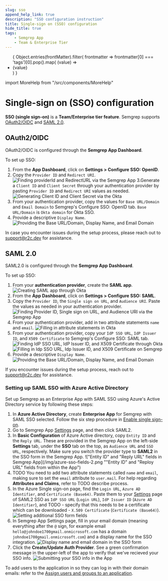 ```yaml
---
slug: sso
append_help_link: true
description: "SSO configuration instruction"
title: Single-sign on (SSO) configuration
hide_title: true
tags:
    - Semgrep App
    - Team & Enterprise Tier
---
```


<ul id="tag__badge-list">
{
Object.entries(frontMatter).filter(
    frontmatter => frontmatter[0] === 'tags')[0].pop().map(
    (value) => <li class='tag__badge-item'>{value}</li> )
}
</ul>

import MoreHelp from "/src/components/MoreHelp"

#  Single-sign on (SSO) configuration

**SSO (single sign-on)** is a **Team/Enterprise tier feature**. Semgrep supports [OAuth2/OIDC](#oauth2oidc) and [SAML 2.0](#saml-20).

## OAuth2/OIDC

OAuth2/OIDC is configured through the **Semgrep App Dashboard**. 

To set up SSO:

1. From the **App Dashboard**, click on **Settings > Configure SSO: OpenID**.
2. Copy the `Provider ID` and `Redirect URI`.
![Finding providerId and RedirectURL via the Semgrep App](/img/sso-finding-providerId-and-Redirect-URL.png "Finding Provider ID and RedirectURI via the Semgrep App")
3.Generate a `Client ID` and `Client Secret` through your authentication provider by pasting `Provider ID` and `Redirect URI` values as needed.
![Generating Client ID and Client Secret via the Okta](/img/sso-clientID-clientSecret.png "Generating Client ID and Client Secret through Okta")
4. From your authentication provider, copy the values for `Base URL/Domain` and `Email Domain` to Semgrep's Configure SSO: OpenID tab. `Base URL/Domain` is `Okta domain` for Okta SSO.
5. Provide a descriptive `Display Name`.
![Providing the Base URL/Domain, Display Name, and Email Domain](/img/sso-providing-BaseURL-DisplayName-EmailDomain.png "Providing the Base URL/Domain, Display Name, and Email Domain")

In case you encounter issues during the setup process, please reach out to [support@r2c.dev](mailto:support@r2c.dev) for assistance.

## SAML 2.0

SAML2.0 is configured through the **Semgrep App Dashboard**. 

To set up SSO:

1. From your **authentication provider**, create the **SAML app**.
![Creating SAML app through Okta](/img/saml-creating-app.png "Creating SAML app through Okta")
2. From the **App Dashboard**, click on **Settings > Configure SSO: SAML**.
3. Copy the `Provider ID`, the `Single sign on URL`, and `Audience URI`. Paste the values as needed in your authentication provider.
![Finding Provider ID, Single sign on URL, and Audience URI via the Semgrep App](/img/saml-finding-providerId-SsoURL-and-AudienceURI.png "Finding Provider ID, Single sign on URL, and Audience URI via the Semgrep App")
4. From your authentication provider, add in two attribute statements `name` and `email`.
![Filling in attribute statements in Okta](/img/saml-attribute-statements.png "Filling in attribute statements through Okta")
5. From your authentication provider, copy your `IdP SSO URL`, `IdP Issuer ID`, and `X509 Certificate` to Semgrep's Configure SSO: SAML tab.
![Finding IdP SSO URL, IdP Issuer ID, and X509 Certificate through Okta](/img/saml-copy-IdPSSO-IdPID-and-X509.png "Finding IdP SSO URL, IdP Issuer ID, and X509 Certificate through Okta")
![Filling in Idp SSO URL, Idp Issuer ID, and X509 Certificate on Semgrep](/img/saml-filling-IdpSSO-IdpID-X509.png "Filling in Idp SSO URL, Idp Issuer ID, and X509 Certificate on Semgrep")
6. Provide a descriptive `Display Name`.
![Providing the Base URL/Domain, Display Name, and Email Domain](/img/sso-providing-BaseURL-DisplayName-EmailDomain.png "Providing the Base URL/Domain, Display Name, and Email Domain")

If you encounter issues during the setup process, reach out to [support@r2c.dev](mailto:support@r2c.dev) for assistance.

### Setting up SAML SSO with Azure Active Directory

Set up Semgrep as an Enterprise App with SAML SSO using Azure's Active Directory service by following these steps:

1. In **Azure Active Directory**, create **Enterprise App** for Semgrep with SAML SSO selected. Follow the six step procedure in [Enable single sign-on](https://learn.microsoft.com/en-us/azure/active-directory/manage-apps/add-application-portal-setup-sso#enable-single-sign-on).
1. Go to Semgrep App [Settings](https://semgrep.dev/orgs/-/settings/sso) page, and then click SAML2.
1. In **Basic Configuration** of Azure Active directory, copy `Entity ID` and the `Reply URL`. These are provided in the Semgrep App on the left-side **Settings** tab, under the **SSO** tab on the top, as `Audience URL` and `SSO URL`, respectively. Make sure you switch the provider type to **SAML2** in the SSO form in the Semgrep App.
    !["Entity ID" and "Reply URL" fields in Semgrep App](/img/azure-sso-fields-2.png ""Entity ID" and "Reploy URL" fields from within the App")
1. TODO You need to add two attribute statements called `name` and `email`, making sure to set the `email` attribute to `user.mail`. For help regarding **Attributes and Claims**, refer to TODO describe process.
1. In the Azure Single sign-on page, find the `Login URL`, `Azure AD Identifier`, and `Certificate (Base64)`. Paste them to your [Settings](https://semgrep.dev/orgs/-/settings/sso) page of SAML2 SSO as `IdP SSO URL` (`Login URL`), `IdP Issuer ID` (`Azure AD Identifier`), and TODO - specify that this needs to be a certificate which can be downloaded - `X.509 Certificate` (`Certificate (Base64)`). 
    ![Setting additional SSO form fields](/img/azure-sso-app-fields.png "Setting additional SSO form fields")
1. In Semgrep App Settings page, fill in your email domain (meaning everything after the `@` sign, for example email `hello@johndoe1700gmail.onmicrosoft.com` has a domain `johndoe1700gmail.onmicrosoft.com`) and a display name for the SSO integration.
    ![Display name and email domain in the SSO form](/img/azure-sso-app-fields-3.png "Display name and email domain in the SSO form")
1. Click the **Create/Update Auth Provider**. See a green confirmation message in the upper-left of the app to verify that we've recieved your SSO info.
    ![Submitting your SSO info in the App](/img/azure-sso-submit.png "Submitting your SSO info in the App")

To add users to the application in so they can log in with their domain emails: refer to the [Assign users and groups to an application](https://learn.microsoft.com/en-us/azure/active-directory/manage-apps/assign-user-or-group-access-portal).

<MoreHelp />